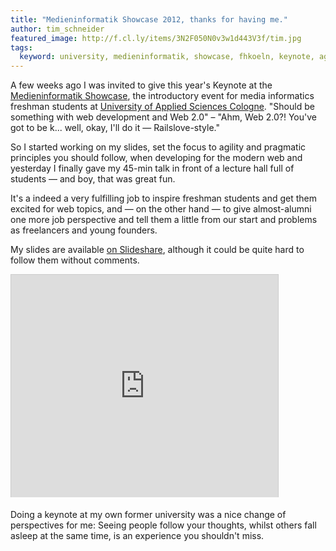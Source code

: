 ```yaml
---
title: "Medieninformatik Showcase 2012, thanks for having me."
author: tim_schneider
featured_image: http://f.cl.ly/items/3N2F050N0v3w1d443V3f/tim.jpg
tags:
  keyword: university, medieninformatik, showcase, fhkoeln, keynote, agile web development
---
```


A few weeks ago I was invited to give this year's Keynote at the [Medieninformatik Showcase](http://www.medieninformatik.fh-koeln.de/website/mi_am_campu/others/showcase_105/de/de_showcase_univer_1.php), the introductory event for media informatics freshman students at [University of Applied Sciences Cologne](http://www.medieninformatik.fh-koeln.de/). "Should be something with web development and Web 2.0" – "Ahm, Web 2.0?! You've got to be k... well, okay, I'll do it &mdash; Railslove-style."

So I started working on my slides, set the focus to agility and pragmatic principles you should follow, when developing for the modern web and yesterday I finally gave my 45-min talk in front of a lecture hall full of students &mdash; and boy, that was great fun.

It's a indeed a very fulfilling job to inspire freshman students and get them excited for web topics, and &mdash; on the other hand &mdash; to give almost-alumni one more job perspective and tell them a little from our start and problems as freelancers and young founders.

My slides are available [on Slideshare](http://de.slideshare.net/tmschndr/agile-anwendungsentwicklung-im-web-20), although it could be quite hard to follow them without comments.

<iframe src="http://de.slideshare.net/slideshow/embed_code/14866275" width="427" height="356" frameborder="0" marginwidth="0" marginheight="0" scrolling="no" style="border:1px solid #CCC;border-width:1px 1px 0;margin-bottom:5px" allowfullscreen> </iframe>

Doing a keynote at my own former university was a nice change of perspectives for me: Seeing people follow your thoughts, whilst others fall asleep at the same time, is an experience you shouldn't miss.
